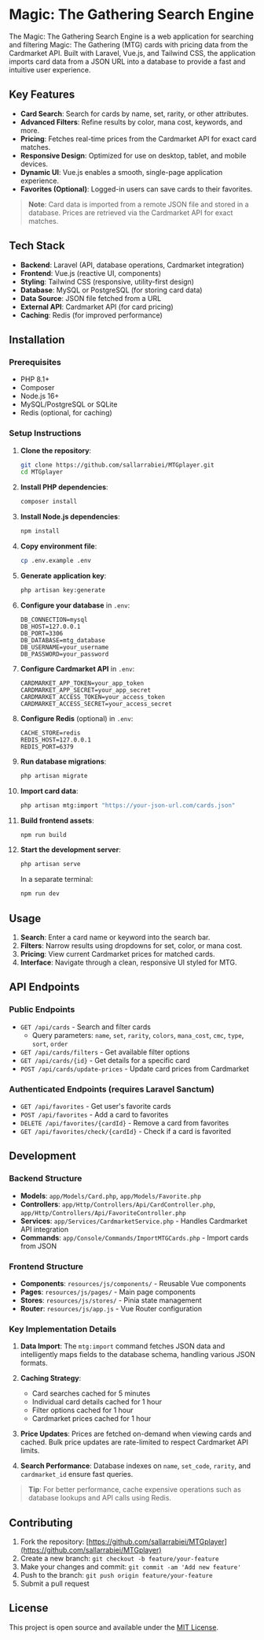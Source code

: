 # Magic: The Gathering Search Engine

The Magic: The Gathering Search Engine is a web application for searching and filtering Magic: The Gathering (MTG) cards with pricing data from the Cardmarket API. Built with Laravel, Vue.js, and Tailwind CSS, the application imports card data from a JSON URL into a database to provide a fast and intuitive user experience.

## Key Features

- **Card Search**: Search for cards by name, set, rarity, or other attributes.
- **Advanced Filters**: Refine results by color, mana cost, keywords, and more.
- **Pricing**: Fetches real-time prices from the Cardmarket API for exact card matches.
- **Responsive Design**: Optimized for use on desktop, tablet, and mobile devices.
- **Dynamic UI**: Vue.js enables a smooth, single-page application experience.
- **Favorites (Optional)**: Logged-in users can save cards to their favorites.

> **Note**: Card data is imported from a remote JSON file and stored in a database. Prices are retrieved via the Cardmarket API for exact matches.

## Tech Stack

- **Backend**: Laravel (API, database operations, Cardmarket integration)
- **Frontend**: Vue.js (reactive UI, components)
- **Styling**: Tailwind CSS (responsive, utility-first design)
- **Database**: MySQL or PostgreSQL (for storing card data)
- **Data Source**: JSON file fetched from a URL
- **External API**: Cardmarket API (for card pricing)
- **Caching**: Redis (for improved performance)

## Installation

### Prerequisites

- PHP 8.1+
- Composer
- Node.js 16+
- MySQL/PostgreSQL or SQLite
- Redis (optional, for caching)

### Setup Instructions

1. **Clone the repository**:
   ```bash
   git clone https://github.com/sallarrabiei/MTGplayer.git
   cd MTGplayer
   ```

2. **Install PHP dependencies**:
   ```bash
   composer install
   ```

3. **Install Node.js dependencies**:
   ```bash
   npm install
   ```

4. **Copy environment file**:
   ```bash
   cp .env.example .env
   ```

5. **Generate application key**:
   ```bash
   php artisan key:generate
   ```

6. **Configure your database** in `.env`:
   ```
   DB_CONNECTION=mysql
   DB_HOST=127.0.0.1
   DB_PORT=3306
   DB_DATABASE=mtg_database
   DB_USERNAME=your_username
   DB_PASSWORD=your_password
   ```

7. **Configure Cardmarket API** in `.env`:
   ```
   CARDMARKET_APP_TOKEN=your_app_token
   CARDMARKET_APP_SECRET=your_app_secret
   CARDMARKET_ACCESS_TOKEN=your_access_token
   CARDMARKET_ACCESS_SECRET=your_access_secret
   ```

8. **Configure Redis** (optional) in `.env`:
   ```
   CACHE_STORE=redis
   REDIS_HOST=127.0.0.1
   REDIS_PORT=6379
   ```

9. **Run database migrations**:
   ```bash
   php artisan migrate
   ```

10. **Import card data**:
    ```bash
    php artisan mtg:import "https://your-json-url.com/cards.json"
    ```

11. **Build frontend assets**:
    ```bash
    npm run build
    ```

12. **Start the development server**:
    ```bash
    php artisan serve
    ```

    In a separate terminal:
    ```bash
    npm run dev
    ```

## Usage

1. **Search**: Enter a card name or keyword into the search bar.
2. **Filters**: Narrow results using dropdowns for set, color, or mana cost.
3. **Pricing**: View current Cardmarket prices for matched cards.
4. **Interface**: Navigate through a clean, responsive UI styled for MTG.

## API Endpoints

### Public Endpoints

- `GET /api/cards` - Search and filter cards
  - Query parameters: `name`, `set`, `rarity`, `colors`, `mana_cost`, `cmc`, `type`, `sort`, `order`
- `GET /api/cards/filters` - Get available filter options
- `GET /api/cards/{id}` - Get details for a specific card
- `POST /api/cards/update-prices` - Update card prices from Cardmarket

### Authenticated Endpoints (requires Laravel Sanctum)

- `GET /api/favorites` - Get user's favorite cards
- `POST /api/favorites` - Add a card to favorites
- `DELETE /api/favorites/{cardId}` - Remove a card from favorites
- `GET /api/favorites/check/{cardId}` - Check if a card is favorited

## Development

### Backend Structure

- **Models**: `app/Models/Card.php`, `app/Models/Favorite.php`
- **Controllers**: `app/Http/Controllers/Api/CardController.php`, `app/Http/Controllers/Api/FavoriteController.php`
- **Services**: `app/Services/CardmarketService.php` - Handles Cardmarket API integration
- **Commands**: `app/Console/Commands/ImportMTGCards.php` - Import cards from JSON

### Frontend Structure

- **Components**: `resources/js/components/` - Reusable Vue components
- **Pages**: `resources/js/pages/` - Main page components
- **Stores**: `resources/js/stores/` - Pinia state management
- **Router**: `resources/js/app.js` - Vue Router configuration

### Key Implementation Details

1. **Data Import**: The `mtg:import` command fetches JSON data and intelligently maps fields to the database schema, handling various JSON formats.

2. **Caching Strategy**: 
   - Card searches cached for 5 minutes
   - Individual card details cached for 1 hour
   - Filter options cached for 1 hour
   - Cardmarket prices cached for 1 hour

3. **Price Updates**: Prices are fetched on-demand when viewing cards and cached. Bulk price updates are rate-limited to respect Cardmarket API limits.

4. **Search Performance**: Database indexes on `name`, `set_code`, `rarity`, and `cardmarket_id` ensure fast queries.

> **Tip**: For better performance, cache expensive operations such as database lookups and API calls using Redis.

## Contributing

1. Fork the repository: [https://github.com/sallarrabiei/MTGplayer](https://github.com/sallarrabiei/MTGplayer)
2. Create a new branch: `git checkout -b feature/your-feature`
3. Make your changes and commit: `git commit -am 'Add new feature'`
4. Push to the branch: `git push origin feature/your-feature`
5. Submit a pull request

## License

This project is open source and available under the [MIT License](LICENSE).
